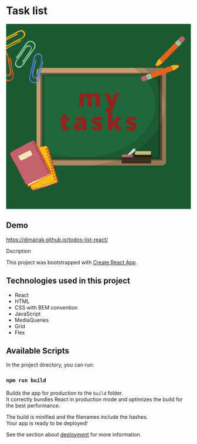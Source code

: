 # Task list
![Side image](image.png)

## Demo
https://dimairak.github.io/todos-list-react/

Dscription

This project was bootstrapped with [Create React App](https://github.com/facebook/create-react-app).

## Technologies used in this project
- React
- HTML
- CSS with BEM convention
- JavaScript
- MediaQueries
- Grid
- Flex

## Available Scripts

In the project directory, you can run:

### `npm run build`

Builds the app for production to the `build` folder.\
It correctly bundles React in production mode and optimizes the build for the best performance.

The build is minified and the filenames include the hashes.\
Your app is ready to be deployed!

See the section about [deployment](https://facebook.github.io/create-react-app/docs/deployment) for more information.

